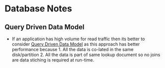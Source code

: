 # Database Notes

## Query Driven Data Model
- If an application has high volume for read traffic then its better to consider [Query Driven Data Model](https://hackolade.com/help/Query-drivendatamodelingbasedona.html) as this approach has better performance because 1. All the data is co-lated in the same disk/partition 2. All the data is part of same lookup document so no joins are data stiching is required at run-time.

